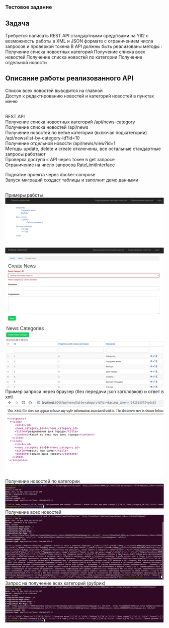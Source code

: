 ### Тестовое задание

## Задача
Требуется написать REST API стандартными средствами на YII2 с возможность работы в XML и JSON формате с ограничением числа запросов и проверкой токена
В API должны быть реализованы методы : 
Получение списка новостных категорий
Получение списка всех новостей
Получение списка новостей по категории
Получение отдельной новости

## Описание работы реализованного API
Список всех новостей выводится на главной<br>
Доступ к редактированию новостей и категорий новостей в пунктах меню<br><br>

REST API<br>
Получение списка новостных категорий /api/news-category<br>
Получение списка новостей /api/news<br>
Получение новостей по ветке категорий (включая подкатегории) /api/news/list-by-category-id?id=10<br>
Получение отдельной новости /api/news/view?id=1<br>
Методы update, delete и create отключены, все остальные стандартные запросы работают<br>
Проверка доступа к API через токен в get запросе<br>
Ограничение на число запросов RateLimitInterface<br>

Поднятие проекта через docker-compose<br>
Запуск миграций создаст таблицы и заполнит демо данными<br><br>

Примеры работы<br>
![alt text](examples/p1.png "Главная страница")
![alt text](examples/p2.png "Главная редактирование новостей")
![alt text](examples/p3.png "Редактирование категорий")<br>
Пример запроса через браузер (без передачи json заголовков) и ответ в xml<br>
![alt text](examples/p4.png "Обращение к API в xml")<br>
Получение новостей по категории<br>
![alt text](examples/p5.png "Обращение к API в json")<br>
Получение всех новостей<br>
![alt text](examples/p6.png "Обращение к API в json")<br>
Запрос на получение всех категорий (рубрик)<br>
![alt text](examples/p7.png "Обращение к API в json")

